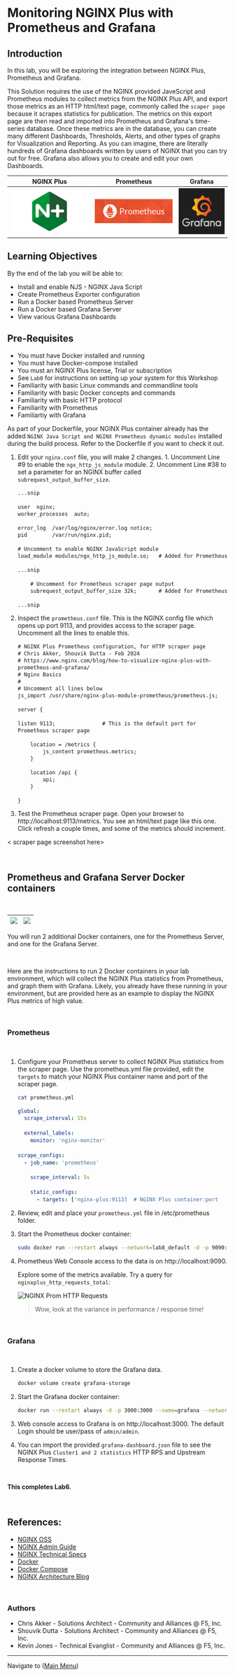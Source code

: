 # Monitoring NGINX Plus with Prometheus and Grafana

## Introduction

In this lab, you will be exploring the integration between NGINX Plus, Prometheus and Grafana.

This Solution requires the use of the NGINX provided JaveScript and Prometheus modules to collect metrics from the NGINX Plus API, and export those metrics as an HTTP html/text page, commonly called the `scaper page` because it scrapes statistics for publication.  The metrics on this export page are then read and imported into Prometheus and Grafana's time-series database.  Once these metrics are in the database, you can create many different Dashboards, Thresholds, Alerts, and other types of graphs for Visualization and Reporting.  As you can imagine, there are literally hundreds of Grafana dashboards written by users of NGINX that you can try out for free.  Grafana also allows you to create and edit your own Dashboards.

NGINX Plus | Prometheus | Grafana
:-------------------------:|:-------------------------:|:-----:
![NGINX Plus](media/nginx-plus-icon.png)  |![Prom](media/prometheus-icon.png) |![Grafana](media/grafana-icon.png)
  
## Learning Objectives

By the end of the lab you will be able to:

- Install and enable NJS - NGINX Java Script
- Create Prometheus Exporter configuration
- Run a Docker based Prometheus Server
- Run a Docker based Grafana Server
- View various Grafana Dashboards

## Pre-Requisites

- You must have Docker installed and running
- You must have Docker-compose installed
- You must an NGINX Plus license, Trial or subscription
- See `Lab0` for instructions on setting up your system for this Workshop
- Familiarity with basic Linux commands and commandline tools
- Familiarity with basic Docker concepts and commands
- Familiarity with basic HTTP protocol
- Familiarity with Prometheus
- Familiartiy with Grafana

As part of your Dockerfile, your NGINX Plus container already has the added `NGINX Java Script and NGINX Prometheus dynamic modules` installed during the build process.  Refer to the Dockerfile if you want to check it out.

1. Edit your `nginx.conf` file, you will make 2 changes.  1.  Uncomment Line #9 to enable the `ngx_http_js_module` module.  2.  Uncomment Line #38 to set a parameter for an NGINX buffer called `subrequest_output_buffer_size`.

    ```nginx
    ...snip

    user  nginx;
    worker_processes  auto;

    error_log  /var/log/nginx/error.log notice;
    pid        /var/run/nginx.pid;

    # Uncomment to enable NGINX JavaScript module
    load_module modules/ngx_http_js_module.so;   # Added for Prometheus

    ...snip

        # Uncomment for Prometheus scraper page output
        subrequest_output_buffer_size 32k;       # Added for Prometheus

    ...snip

    ```

1. Inspect the `prometheus.conf` file.  This is the NGINX config file which opens up port 9113, and provides access to the scraper page.  Uncomment all the lines to enable this.

    ```nginx
    # NGINX Plus Prometheus configuration, for HTTP scraper page
    # Chris Akker, Shouvik Dutta - Feb 2024
    # https://www.nginx.com/blog/how-to-visualize-nginx-plus-with-prometheus-and-grafana/
    # Nginx Basics
    #
    # Uncomment all lines below
    js_import /usr/share/nginx-plus-module-prometheus/prometheus.js;

    server {
    
    listen 9113;               # This is the default port for Prometheus scraper page
        
        location = /metrics {
            js_content prometheus.metrics;
        }

        location /api {
            api;
        } 

    }

    ```

1.  Test the Prometheus scraper page.  Open your browser to http://localhost:9113/metrics.  You see an html/text page like this one.  Click refresh a couple times, and some of the metrics should increment.

< scraper page screenshot here>

<br/>


## Prometheus and Grafana Server Docker containers

<br/>

![](../media/prometheus-icon.png)  |![](../media/grafana-icon.png)
--- | ---

You will run 2 additional Docker containers, one for the Prometheus Server, and one for the Grafana Server.

<br/>

Here are the instructions to run 2 Docker containers in your lab environment, which will collect the NGINX Plus statistics from Prometheus, and graph them with Grafana.  Likely, you already have these running in your environment, but are provided here as an example to display the NGINX Plus metrics of high value.

<br/>

### Prometheus

<br/>

1. Configure your Prometheus server to collect NGINX Plus statistics from the scraper page.  Use the prometheus.yml file provided, edit the `targets` to match your NGINX Plus container name and port of the scraper page.

    ```bash
    cat prometheus.yml

    ```

    ```yaml
    global:
      scrape_interval: 15s 
      
      external_labels:
        monitor: 'nginx-monitor'
    
    scrape_configs:  
      - job_name: 'prometheus'
        
        scrape_interval: 5s
    
        static_configs:
          - targets: ['nginx-plus:9113]  # NGINX Plus container:port

    ```

1. Review, edit and place your `prometheus.yml` file in /etc/prometheus folder.

1. Start the Prometheus docker container:

    ```bash
    sudo docker run --restart always --network=lab8_default -d -p 9090:9090 --name=prometheus -v /Users/akker/Downloads/KIC/nginxinc/nginx-basics-workshops/labs/lab8/nginx-plus/etc/prometheus/prometheus.yml:/etc/prometheus/prometheus.yml prom/prometheus

    ```

1. Prometheus Web Console access to the data is on http://localhost:9090.

    Explore some of the metrics available.  Try a query for `nginxplus_http_requests_total`:

    ![NGINX Prom HTTP Requests](../media/prometheus-upstreams.png)

    >Wow, look at the variance in performance / response time!

<br/>

### Grafana

<br/>

1. Create a docker volume to store the Grafana data.

    ```bash
    docker volume create grafana-storage

    ```

1. Start the Grafana docker container:

    ```bash
    docker run --restart always -d -p 3000:3000 --name=grafana --network=lab8_default -v grafana-storage:/var/lib/grafana grafana/grafana

    ```

1. Web console access to Grafana is on http://localhost:3000.  The default Login should be user/pass of `admin/admin`.

1. You can import the provided `grafana-dashboard.json` file to see the NGINX Plus `Cluster1 and 2 statistics` HTTP RPS and Upstream Response Times.

<br/>

**This completes Lab6.**

<br/>

## References:

- [NGINX OSS](https://nginx.org/en/docs/)
- [NGINX Admin Guide](https://docs.nginx.com/nginx/admin-guide/)
- [NGINX Technical Specs](https://docs.nginx.com/nginx/technical-specs/)
- [Docker](https://www.docker.com/)
- [Docker Compose](https://docs.docker.com/compose/)
- [NGINX Architecture Blog](https://www.nginx.com/blog/inside-nginx-how-we-designed-for-performance-scale/)

<br/>

### Authors

- Chris Akker - Solutions Architect - Community and Alliances @ F5, Inc.
- Shouvik Dutta - Solutions Architect - Community and Alliances @ F5, Inc.
- Kevin Jones - Technical Evanglist - Community and Alliances @ F5, Inc.

-------------

Navigate to ([Main Menu](../readme.md))